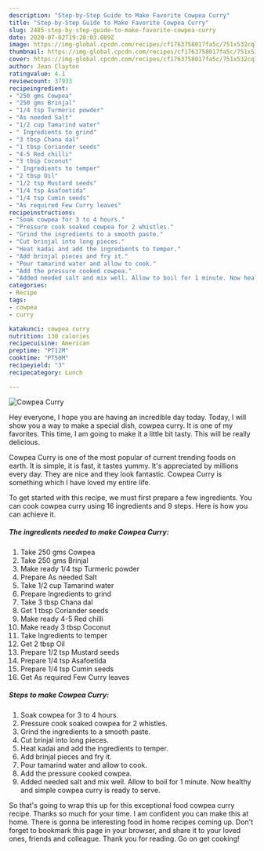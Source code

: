 ```yaml
---
description: "Step-by-Step Guide to Make Favorite Cowpea Curry"
title: "Step-by-Step Guide to Make Favorite Cowpea Curry"
slug: 2485-step-by-step-guide-to-make-favorite-cowpea-curry
date: 2020-07-02T19:20:03.089Z
image: https://img-global.cpcdn.com/recipes/cf1763758017fa5c/751x532cq70/cowpea-curry-recipe-main-photo.jpg
thumbnail: https://img-global.cpcdn.com/recipes/cf1763758017fa5c/751x532cq70/cowpea-curry-recipe-main-photo.jpg
cover: https://img-global.cpcdn.com/recipes/cf1763758017fa5c/751x532cq70/cowpea-curry-recipe-main-photo.jpg
author: Jean Clayton
ratingvalue: 4.1
reviewcount: 37933
recipeingredient:
- "250 gms Cowpea"
- "250 gms Brinjal"
- "1/4 tsp Turmeric powder"
- "As needed Salt"
- "1/2 cup Tamarind water"
- " Ingredients to grind"
- "3 tbsp Chana dal"
- "1 tbsp Coriander seeds"
- "4-5 Red chilli"
- "3 tbsp Coconut"
- " Ingredients to temper"
- "2 tbsp Oil"
- "1/2 tsp Mustard seeds"
- "1/4 tsp Asafoetida"
- "1/4 tsp Cumin seeds"
- "As required Few Curry leaves"
recipeinstructions:
- "Soak cowpea for 3 to 4 hours."
- "Pressure cook soaked cowpea for 2 whistles."
- "Grind the ingredients to a smooth paste."
- "Cut brinjal into long pieces."
- "Heat kadai and add the ingredients to temper."
- "Add brinjal pieces and fry it."
- "Pour tamarind water and allow to cook."
- "Add the pressure cooked cowpea."
- "Added needed salt and mix well. Allow to boil for 1 minute. Now healthy and simple cowpea curry is ready to serve."
categories:
- Recipe
tags:
- cowpea
- curry

katakunci: cowpea curry 
nutrition: 130 calories
recipecuisine: American
preptime: "PT12M"
cooktime: "PT50M"
recipeyield: "3"
recipecategory: Lunch

---
```



![Cowpea Curry](https://img-global.cpcdn.com/recipes/cf1763758017fa5c/751x532cq70/cowpea-curry-recipe-main-photo.jpg)

Hey everyone, I hope you are having an incredible day today. Today, I will show you a way to make a special dish, cowpea curry. It is one of my favorites. This time, I am going to make it a little bit tasty. This will be really delicious.



Cowpea Curry is one of the most popular of current trending foods on earth. It is simple, it is fast, it tastes yummy. It's appreciated by millions every day. They are nice and they look fantastic. Cowpea Curry is something which I have loved my entire life.


To get started with this recipe, we must first prepare a few ingredients. You can cook cowpea curry using 16 ingredients and 9 steps. Here is how you can achieve it.

<!--inarticleads1-->

##### The ingredients needed to make Cowpea Curry:

1. Take 250 gms Cowpea
1. Take 250 gms Brinjal
1. Make ready 1/4 tsp Turmeric powder
1. Prepare As needed Salt
1. Take 1/2 cup Tamarind water
1. Prepare  Ingredients to grind
1. Take 3 tbsp Chana dal
1. Get 1 tbsp Coriander seeds
1. Make ready 4-5 Red chilli
1. Make ready 3 tbsp Coconut
1. Take  Ingredients to temper
1. Get 2 tbsp Oil
1. Prepare 1/2 tsp Mustard seeds
1. Prepare 1/4 tsp Asafoetida
1. Prepare 1/4 tsp Cumin seeds
1. Get As required Few Curry leaves




<!--inarticleads2-->

##### Steps to make Cowpea Curry:

1. Soak cowpea for 3 to 4 hours.
1. Pressure cook soaked cowpea for 2 whistles.
1. Grind the ingredients to a smooth paste.
1. Cut brinjal into long pieces.
1. Heat kadai and add the ingredients to temper.
1. Add brinjal pieces and fry it.
1. Pour tamarind water and allow to cook.
1. Add the pressure cooked cowpea.
1. Added needed salt and mix well. Allow to boil for 1 minute. Now healthy and simple cowpea curry is ready to serve.




So that's going to wrap this up for this exceptional food cowpea curry recipe. Thanks so much for your time. I am confident you can make this at home. There is gonna be interesting food in home recipes coming up. Don't forget to bookmark this page in your browser, and share it to your loved ones, friends and colleague. Thank you for reading. Go on get cooking!

